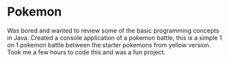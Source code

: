 # Pokemon

Was bored and wanted to review some of the basic programming concepts in Java. Created a console application of a pokemon battle, this is a simple 1 on 1 pokemon battle between the starter pokemons from yellow version. Took me a few hours to code this and was a fun project.
